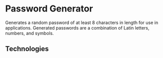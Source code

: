 # Password Generator
Generates a random password of at least 8 characters in length for use in applications. 
Generated passwords are a combination of Latin letters, numbers, and symbols.

## Technologies
